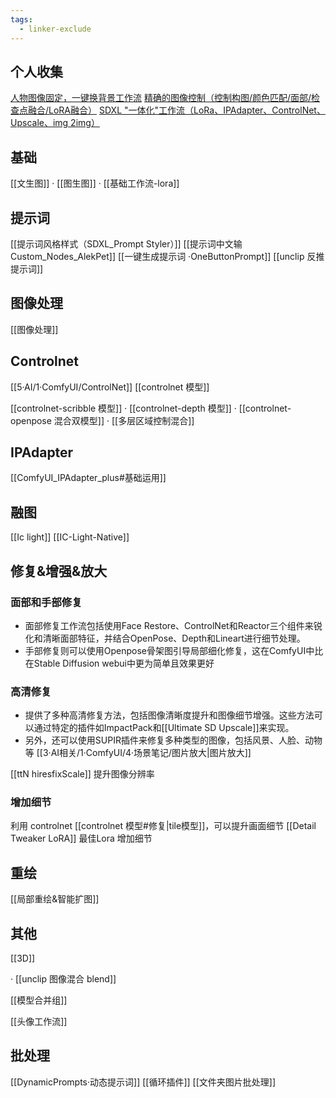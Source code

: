 ```yaml
---
tags:
  - linker-exclude
---
```

## 个人收集
[人物图像固定，一键换背景工作流](https://comfyworkflows.com/workflows/ae3292e4-b049-49db-842c-5586a94b1a56)
[精确的图像控制（控制构图/颜色匹配/面部/检查点融合/LoRA融合）](https://comfyworkflows.com/workflows/ce41e3cc-7a01-4f01-ae5e-8c69145e4521)
[SDXL "一体化"工作流（LoRa、IPAdapter、ControlNet、Upscale、img 2img）](https://comfyworkflows.com/workflows/ad675cee-8a99-4359-8fa2-7d297d8ee4f1)


## 基础
[[文生图]] · [[图生图]] · [[基础工作流-lora]]

## 提示词
[[提示词风格样式（SDXL_Prompt Styler）]]
[[提示词中文输 Custom_Nodes_AlekPet]]
[[一键生成提示词 ·OneButtonPrompt]]
[[unclip 反推提示词]]

## 图像处理
[[图像处理]]

## Controlnet 
[[5·AI/1·ComfyUI/ControlNet]]
[[controlnet 模型]]

[[controlnet-scribble 模型]] · [[controlnet-depth 模型]] · [[controlnet-openpose 混合双模型]] · [[多层区域控制混合]]


	
## IPAdapter
[[ComfyUI_IPAdapter_plus#基础运用]]

## 融图
[[Ic light]]
[[IC-Light-Native]]

## 修复&增强&放大
### 面部和手部修复
- 面部修复工作流包括使用Face Restore、ControlNet和Reactor三个组件来锐化和清晰面部特征，并结合OpenPose、Depth和Lineart进行细节处理。
- 手部修复则可以使用Openpose骨架图引导局部细化修复，这在ComfyUI中比在Stable Diffusion webui中更为简单且效果更好
### 高清修复
- 提供了多种高清修复方法，包括图像清晰度提升和图像细节增强。这些方法可以通过特定的插件如ImpactPack和[[Ultimate SD Upscale]]来实现。
- 另外，还可以使用SUPIR插件来修复多种类型的图像，包括风景、人脸、动物等
[[3·AI相关/1·ComfyUI/4·场景笔记/图片放大|图片放大]]

[[ttN hiresfixScale]] 提升图像分辨率
### 增加细节
利用 controlnet [[controlnet 模型#修复|tile模型]]，可以提升画面细节
[[Detail Tweaker LoRA]]  最佳Lora 增加细节

## 重绘
 [[局部重绘&智能扩图]]
 
## 其他
[[3D]] 

 · [[unclip 图像混合 blend]]

[[模型合并组]]

[[头像工作流]]



## 批处理
[[DynamicPrompts·动态提示词]]
[[循环插件]]
[[文件夹图片批处理]]